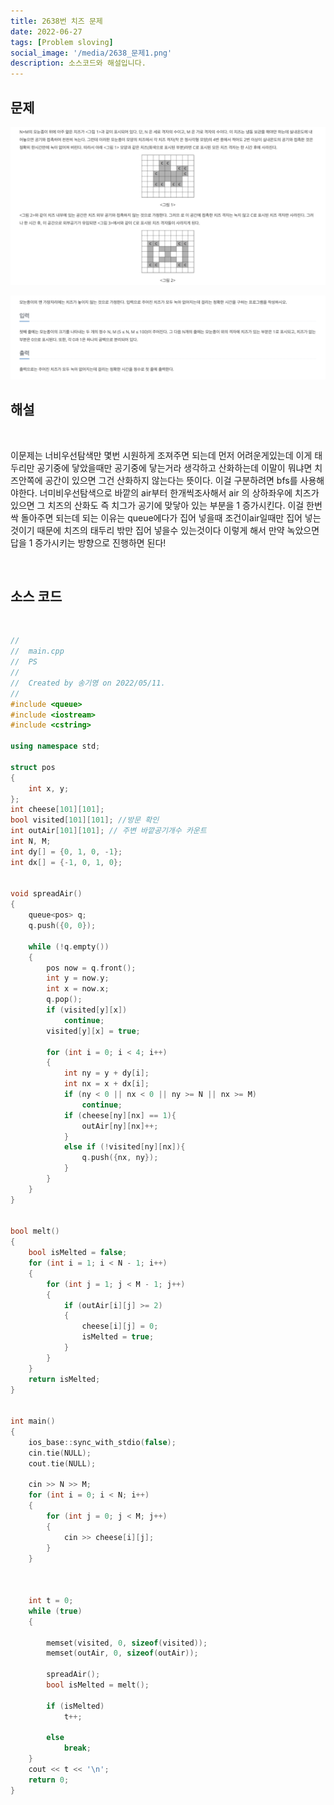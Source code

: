 ```yaml
---
title: 2638번 치즈 문제
date: 2022-06-27
tags: [Problem sloving]
social_image: '/media/2638_문제1.png'
description: 소스코드와 해설입니다.
---
```


## 문제

![problem image](/media/2638_문제1.png)
</br>

![problem image](/media/2638_문제2.png)
</br>

## 해설
</br>


이문제는 너비우선탐색만 몇번 시원하게 조져주면 되는데
먼저 어려운게있는데 이게 태두리만 공기중에 닿았을때만 공기중에 닿는거라 생각하고 산화하는데
이말이 뭐냐면 치즈안쪽에 공간이 있으면 그건 산화하지 않는다는 뜻이다.
이걸 구분하려면 bfs를 사용해야한다.  너미비우선탐색으로 바깥의 air부터 한개씩조사해서 air 의 상하좌우에 치즈가 있으면
그 치즈의 산화도 즉 치그가 공기에 맞닿아 있는 부분을 1 증가시킨다. 이걸 한번 싹 돌아주면 되는데 되는 이유는 queue에다가 집어 넣을때 조건이air일때만 집어 넣는것이기 때문에 치즈의 태두리 밖만 집어 넣을수 있는것이다 이렇게 해서 만약 녹았으면 답을 1 
증가시키는 방향으로 진행하면 된다!


</br>

## 소스 코드

</br>

```cpp
//
//  main.cpp
//  PS
//
//  Created by 송기영 on 2022/05/11.
//
#include <queue>
#include <iostream>
#include <cstring>

using namespace std;

struct pos
{
    int x, y;
};
int cheese[101][101];
bool visited[101][101]; //방문 확인
int outAir[101][101]; // 주변 바깥공기개수 카운트
int N, M;
int dy[] = {0, 1, 0, -1};
int dx[] = {-1, 0, 1, 0};


void spreadAir()
{
    queue<pos> q;
    q.push({0, 0});

    while (!q.empty())
    {
        pos now = q.front();
        int y = now.y;
        int x = now.x;
        q.pop();
        if (visited[y][x])
            continue;
        visited[y][x] = true;

        for (int i = 0; i < 4; i++)
        {
            int ny = y + dy[i];
            int nx = x + dx[i];
            if (ny < 0 || nx < 0 || ny >= N || nx >= M)
                continue;
            if (cheese[ny][nx] == 1){
                outAir[ny][nx]++;
            }
            else if (!visited[ny][nx]){
                q.push({nx, ny});
            }
        }
    }
}


bool melt()
{
    bool isMelted = false;
    for (int i = 1; i < N - 1; i++)
    {
        for (int j = 1; j < M - 1; j++)
        {
            if (outAir[i][j] >= 2)
            {
                cheese[i][j] = 0;
                isMelted = true;
            }
        }
    }
    return isMelted;
}


int main()
{
    ios_base::sync_with_stdio(false);
    cin.tie(NULL);
    cout.tie(NULL);

    cin >> N >> M;
    for (int i = 0; i < N; i++)
    {
        for (int j = 0; j < M; j++)
        {
            cin >> cheese[i][j];
        }
    }

    
    
    int t = 0;
    while (true)
    {

        memset(visited, 0, sizeof(visited));
        memset(outAir, 0, sizeof(outAir));

        spreadAir();
        bool isMelted = melt();

        if (isMelted)
            t++;
  
        else
            break;
    }
    cout << t << '\n';
    return 0;
}

```